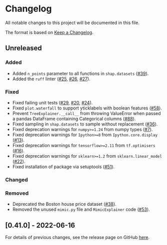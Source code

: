 # Changelog

All notable changes to this project will be documented in this file.

The format is based on [Keep a Changelog](https://keepachangelog.com/en/1.0.0/).

## Unreleased
<!--Changes from new PRs should be put in this section-->

### Added

- Added `n_points` parameter to all functions in `shap.datasets`
  ([#39](https://github.com/dsgibbons/shap/pull/39)).
- Added the `ruff` linter
  ([#25](https://github.com/dsgibbons/shap/pull/25),
   [#26](https://github.com/dsgibbons/shap/pull/26),
   [#27](https://github.com/dsgibbons/shap/pull/27)).

### Fixed

- Fixed failing unit tests
  ([#29](https://github.com/dsgibbons/shap/pull/29),
  [#20](https://github.com/dsgibbons/shap/pull/20),
  [#24](https://github.com/dsgibbons/shap/pull/24)).
- Fixed `plot.waterfall` to support yticklabels with boolean features
  ([#58](https://github.com/dsgibbons/shap/pull/58)).
- Prevent `TreeExplainer.__call__` from throwing ValueError when passed a pandas DataFrame containing Categorical columns
  ([#88](https://github.com/dsgibbons/shap/pull/88)).
- Fixed sampling in `shap.datasets` to sample without replacement
  ([#36](https://github.com/dsgibbons/shap/pull/36)).
- Fixed deprecation warnings for `numpy>=1.24` from numpy types
  ([#7](https://github.com/dsgibbons/shap/pull/7)).
- Fixed deprecation warnings for `Ipython>=8` from `Ipython.core.display`
  ([#13](https://github.com/dsgibbons/shap/pull/13)).
- Fixed deprecation warnings for `tensorflow>=2.11` from `tf.optimisers`
  ([#16](https://github.com/dsgibbons/shap/pull/16)).
- Fixed deprecation warnings for `sklearn>=1.2` from `sklearn.linear_model`
  ([#22](https://github.com/dsgibbons/shap/pull/22)).
- Fixed installation of package via setuptools
  ([#51](https://github.com/dsgibbons/shap/pull/51)).

### Changed


### Removed

- Deprecated the Boston house price dataset
  ([#38](https://github.com/dsgibbons/shap/pull/38)).
- Removed the unused `mimic.py` file and `MimicExplainer` code
  ([#53](https://github.com/dsgibbons/shap/pull/53)).

## [0.41.0] - 2022-06-16

For details of previous changes, see the release page on GitHub
[here](https://github.com/slundberg/shap/releases).
